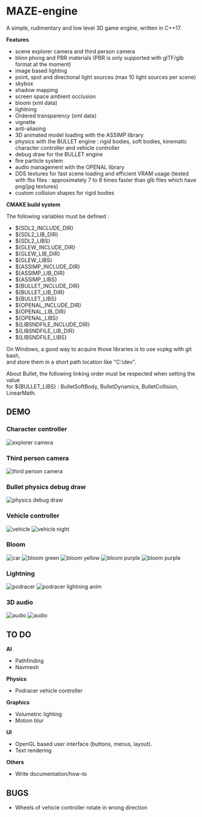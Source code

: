 # MAZE-engine
A simple, rudimentary and low level 3D game engine, written in C++17.

**Features**
* scene explorer camera and third person camera
* blinn phong and PBR materials (PBR is only supported with glTF/glb format at the moment)
* image based lighting
* point, spot and directional light sources (max 10 light sources per scene)
* skybox
* shadow mapping
* screen space ambient occlusion
* bloom (xml data)
* lightning
* Ordered transparency (xml data)
* vignette
* anti-aliasing
* 3D animated model loading with the ASSIMP library
* physics with the BULLET engine : rigid bodies, soft bodies, kinematic character controller and vehicle controller
* debug draw for the BULLET engine
* fire particle system
* audio management with the OPENAL library
* DDS textures for fast scene loading and efficient VRAM usage (tested with fbx files : approximately 7 to 8 times faster than glb files which have png/jpg textures)
* custom collision shapes for rigid bodies

**CMAKE build system**

The following variables must be defined :

* ${SDL2\_INCLUDE\_DIR}
* ${SDL2\_LIB\_DIR}
* ${SDL2\_LIBS}
* ${GLEW\_INCLUDE\_DIR}
* ${GLEW\_LIB\_DIR}
* ${GLEW\_LIBS}
* ${ASSIMP\_INCLUDE\_DIR}
* ${ASSIMP\_LIB\_DIR}
* ${ASSIMP\_LIBS}
* ${BULLET\_INCLUDE\_DIR}
* ${BULLET\_LIB\_DIR}
* ${BULLET\_LIBS}
* ${OPENAL\_INCLUDE\_DIR}
* ${OPENAL\_LIB\_DIR}
* ${OPENAL\_LIBS}
* ${LIBSNDFILE\_INCLUDE\_DIR}
* ${LIBSNDFILE\_LIB\_DIR}
* ${LIBSNDFILE\_LIBS}

On Windows, a good way to acquire those libraries is to use vcpkg with git bash,\
and store them in a short path location like "C:\dev".


About Bullet, the following linking order must be respected when setting the value\
for ${BULLET\_LIBS} : BulletSoftBody, BulletDynamics, BulletCollision, LinearMath.

## DEMO
### Character controller
![explorer camera](engine_imgs/character_controller.gif)
### Third person camera
![third person camera](engine_imgs/third_person.gif)
### Bullet physics debug draw
![physics debug draw](engine_imgs/btIDebugDraw.gif)
### Vehicle controller
![vehicle](engine_imgs/btRaycastVehicle.gif)
![vehicle night](engine_imgs/car.gif)
### Bloom
![car](engine_imgs/car_bloom.png)
![bloom green](engine_imgs/green_lightsaber.png)
![bloom yellow](engine_imgs/yellow_lightsaber.png)
![bloom purple](engine_imgs/purple_lightsaber.png)
![bloom purple](engine_imgs/red_lightsaber.png)
### Lightning
![podracer](engine_imgs/podracer.png)
![podracer lightning anim](engine_imgs/podracer_lightning.gif)
### 3D audio
![audio](engine_imgs/audio_debug.png)
![audio](engine_imgs/3D_audio_close_up.png)

## TO DO
**AI**
* Pathfinding
* Navmesh

**Physics**
* Podracer vehicle controller

**Graphics**
* Volumetric lighting
* Motion blur

**UI**
* OpenGL based user interface (buttons, menus, layout).
* Text rendering

**Others**
* Write documentation/how-to

## BUGS
* Wheels of vehicle controller rotate in wrong direction
